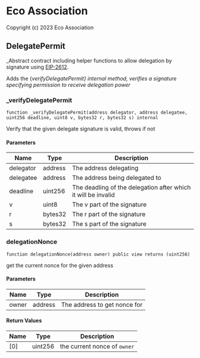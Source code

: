 # Eco Association
Copyright (c) 2023 Eco Association

## DelegatePermit

_Abstract contract including helper functions to allow delegation by signature using
[EIP-2612](https://eips.ethereum.org/EIPS/eip-2612).

Adds the {_verifyDelegatePermit} internal method, verifies a signature specifying permission to receive delegation power_

### _verifyDelegatePermit

```solidity
function _verifyDelegatePermit(address delegator, address delegatee, uint256 deadline, uint8 v, bytes32 r, bytes32 s) internal
```

Verify that the given delegate signature is valid, throws if not

#### Parameters

| Name | Type | Description |
| ---- | ---- | ----------- |
| delegator | address | The address delegating |
| delegatee | address | The address being delegated to |
| deadline | uint256 | The deadling of the delegation after which it will be invalid |
| v | uint8 | The v part of the signature |
| r | bytes32 | The r part of the signature |
| s | bytes32 | The s part of the signature |

### delegationNonce

```solidity
function delegationNonce(address owner) public view returns (uint256)
```

get the current nonce for the given address

#### Parameters

| Name | Type | Description |
| ---- | ---- | ----------- |
| owner | address | The address to get nonce for |

#### Return Values

| Name | Type | Description |
| ---- | ---- | ----------- |
| [0] | uint256 | the current nonce of `owner` |

